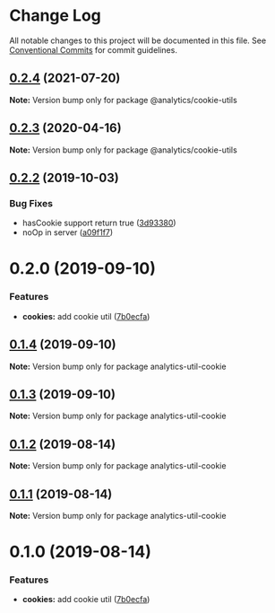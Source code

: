 # Change Log

All notable changes to this project will be documented in this file.
See [Conventional Commits](https://conventionalcommits.org) for commit guidelines.

## [0.2.4](https://github.com/DavidWells/analytics/tree/master/packages/analytics-util-cookie/compare/@analytics/cookie-utils@0.2.3...@analytics/cookie-utils@0.2.4) (2021-07-20)

**Note:** Version bump only for package @analytics/cookie-utils





## [0.2.3](https://github.com/DavidWells/analytics/compare/@analytics/cookie-utils@0.2.2...@analytics/cookie-utils@0.2.3) (2020-04-16)

**Note:** Version bump only for package @analytics/cookie-utils





## [0.2.2](https://github.com/DavidWells/analytics/compare/@analytics/cookie-utils@0.2.0...@analytics/cookie-utils@0.2.2) (2019-10-03)


### Bug Fixes

* hasCookie support return true ([3d93380](https://github.com/DavidWells/analytics/commit/3d93380))
* noOp in server ([a09f1f7](https://github.com/DavidWells/analytics/commit/a09f1f7))





# 0.2.0 (2019-09-10)


### Features

* **cookies:** add cookie util ([7b0ecfa](https://github.com/DavidWells/analytics/commit/7b0ecfa))





## [0.1.4](https://github.com/DavidWells/analytics/compare/analytics-util-cookie@0.1.3...analytics-util-cookie@0.1.4) (2019-09-10)

**Note:** Version bump only for package analytics-util-cookie





## [0.1.3](https://github.com/DavidWells/analytics/compare/analytics-util-cookie@0.1.2...analytics-util-cookie@0.1.3) (2019-09-10)

**Note:** Version bump only for package analytics-util-cookie





## [0.1.2](https://github.com/DavidWells/analytics/compare/analytics-util-cookie@0.1.1...analytics-util-cookie@0.1.2) (2019-08-14)

**Note:** Version bump only for package analytics-util-cookie





## [0.1.1](https://github.com/DavidWells/analytics/compare/analytics-util-cookie@0.1.0...analytics-util-cookie@0.1.1) (2019-08-14)

**Note:** Version bump only for package analytics-util-cookie





# 0.1.0 (2019-08-14)


### Features

* **cookies:** add cookie util ([7b0ecfa](https://github.com/DavidWells/analytics/commit/7b0ecfa))
